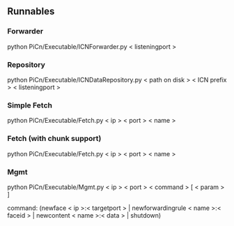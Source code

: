 ## Runnables

### Forwarder
python PiCn/Executable/ICNForwarder.py < listeningport >

### Repository
python PiCn/Executable/ICNDataRepository.py < path on disk > < ICN prefix > < listeningport >


### Simple Fetch
python PiCn/Executable/Fetch.py < ip > < port > < name >

### Fetch (with chunk support)
python PiCn/Executable/Fetch.py < ip > < port > < name >

### Mgmt
python PiCn/Executable/Mgmt.py < ip > < port > < command > [ < param > ]

command: (newface < ip >:< targetport > | newforwardingrule < name >:< faceid > | newcontent < name >:< data > | shutdown)
